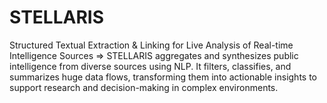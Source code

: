 # STELLARIS
Structured Textual Extraction &amp; Linking for Live Analysis of Real-time Intelligence Sources => STELLARIS aggregates and synthesizes public intelligence from diverse sources using NLP. It filters, classifies, and summarizes huge data flows, transforming them into actionable insights to support research and decision-making in complex environments.
